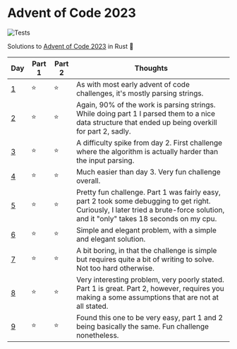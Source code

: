 
# Advent of Code 2023
![Tests](https://github.com/pedrofgodinho/advent_of_code23/actions/workflows/rust.yml/badge.svg)

Solutions to [Advent of Code 2023](https://adventofcode.com/2023) in Rust 🎄


| Day                          | Part 1 | Part 2 | Thoughts
|------------------------------|--------|--------|----------
| [1](src/solutions/day1.rs)   |   ⭐   |   ⭐   | As with most early advent of code challenges, it's mostly parsing strings. 
| [2](src/solutions/day2.rs)   |   ⭐   |   ⭐   | Again, 90% of the work is parsing strings. While doing part 1 I parsed them to a nice data structure that ended up being overkill for part 2, sadly. 
| [3](src/solutions/day3.rs)   |   ⭐   |   ⭐   | A difficulty spike from day 2. First challenge where the algorithm is actually harder than the input parsing. 
| [4](src/solutions/day4.rs)   |   ⭐   |   ⭐   | Much easier than day 3. Very fun challenge overall. 
| [5](src/solutions/day5.rs)   |   ⭐   |   ⭐   | Pretty fun challenge. Part 1 was fairly easy, part 2 took some debugging to get right. Curiously, I later tried a brute-force solution, and it "only" takes 18 seconds on my cpu. 
| [6](src/solutions/day6.rs)   |   ⭐   |   ⭐   | Simple and elegant problem, with a simple and elegant solution.
| [7](src/solutions/day7.rs)   |   ⭐   |   ⭐   | A bit boring, in that the challenge is simple but requires quite a bit of writing to solve. Not too hard otherwise. 
| [8](src/solutions/day8.rs)   |   ⭐   |   ⭐   | Very interesting problem, very poorly stated. Part 1 is great. Part 2, however, requires you making a some assumptions that are not at all stated. 
| [9](src/solutions/day9.rs)   |   ⭐   |   ⭐   | Found this one to be very easy, part 1 and 2 being basically the same. Fun challenge nonetheless.
